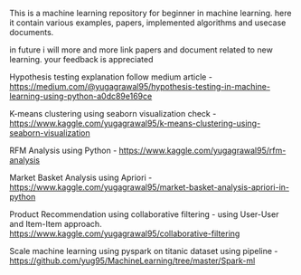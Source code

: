 This is a machine learning repository for beginner in machine learning. here it contain various examples, papers, implemented algorithms and usecase documents.

in future i will more and more link papers and document related to new learning. your feedback is appreciated

Hypothesis testing explanation follow medium article - https://medium.com/@yugagrawal95/hypothesis-testing-in-machine-learning-using-python-a0dc89e169ce

K-means clustering using seaborn visualization check - https://www.kaggle.com/yugagrawal95/k-means-clustering-using-seaborn-visualization

RFM Analysis using Python - https://www.kaggle.com/yugagrawal95/rfm-analysis

Market Basket Analysis using Apriori - https://www.kaggle.com/yugagrawal95/market-basket-analysis-apriori-in-python 

Product Recommendation using collaborative filtering - using User-User and Item-Item approach.
https://www.kaggle.com/yugagrawal95/collaborative-filtering

Scale machine learning using pyspark on titanic dataset using pipeline - https://github.com/yug95/MachineLearning/tree/master/Spark-ml
